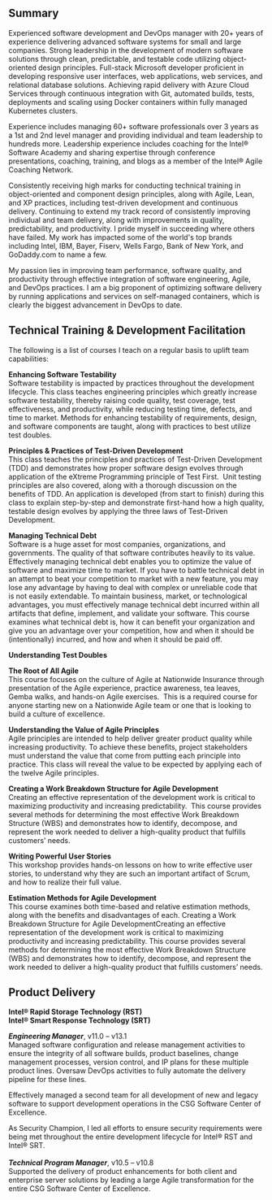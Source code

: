 ## Summary

Experienced software development and DevOps manager with 20+ years of experience delivering advanced software systems for small and large companies.  Strong leadership in the development of modern software solutions through clean, predictable, and testable code utilizing object-oriented design principles.  Full-stack Microsoft developer proficient in developing responsive user interfaces, web applications, web services, and relational database solutions.  Achieving rapid delivery with Azure Cloud Services through continuous integration with Git, automated builds, tests, deployments and scaling using Docker containers within fully managed Kubernetes clusters.

Experience includes managing 60+ software professionals over 3 years as a 1st and 2nd level manager and providing individual and team leadership to hundreds more.  Leadership experience includes coaching for the Intel® Software Academy and sharing expertise through conference presentations, coaching, training, and blogs as a member of the Intel® Agile Coaching Network.

Consistently receiving high marks for conducting technical training in object-oriented and component design principles, along with Agile, Lean, and XP practices, including test-driven development and continuous delivery.  Continuing to extend my track record of consistently improving individual and team delivery, along with improvements in quality, predictability, and productivity.  I pride myself in succeeding where others have failed.  My work has impacted some of the world's top brands including Intel, IBM, Bayer, Fiserv, Wells Fargo, Bank of New York, and GoDaddy.com to name a few.

My passion lies in improving team performance, software quality, and productivity through effective integration of software engineering, Agile, and DevOps practices.  I am a big proponent of optimizing software delivery by running applications and services on self-managed containers, which is clearly the biggest advancement in DevOps to date.

## Technical Training & Development Facilitation

The following is a list of courses I teach on a regular basis to uplift team capabilities:

**Enhancing Software Testability**<br>
Software testability is impacted by practices throughout the development lifecycle.  This class teaches engineering principles which greatly increase software testability, thereby raising code quality, test coverage, test effectiveness, and productivity, while reducing testing time, defects, and time to market.  Methods for enhancing testability of requirements, design, and software components are taught, along with practices to best utilize test doubles. 

**Principles & Practices of Test-Driven Development**<br>
This class teaches the principles and practices of Test-Driven Development (TDD) and demonstrates how proper software design evolves through application of the eXtreme Programming principle of Test First.  Unit testing principles are also covered, along with a thorough discussion on the benefits of TDD.  An application is developed (from start to finish) during this class to explain step-by-step and demonstrate first-hand how a high quality, testable design evolves by applying the three laws of Test-Driven Development. 

**Managing Technical Debt**<br>
Software is a huge asset for most companies, organizations, and governments.  The quality of that software contributes heavily to its value.  Effectively managing technical debt enables you to optimize the value of software and maximize time to market.  If you have to battle technical debt in an attempt to beat your competition to market with a new feature, you may lose any advantage by having to deal with complex or unreliable code that is not easily extendable.  To maintain business, market, or technological advantages, you must effectively manage technical debt incurred within all artifacts that define, implement, and validate your software.  This course examines what technical debt is, how it can benefit your organization and give you an advantage over your competition, how and when it should be (intentionally) incurred, and how and when it should be paid off.

**Understanding Test Doubles**<br>

**The Root of All Agile**<br>
This course focuses on the culture of Agile at Nationwide Insurance through presentation of the Agile experience, practice awareness, tea leaves, Gemba walks, and hands-on Agile exercises.  This is a required course for anyone starting new on a Nationwide Agile team or one that is looking to build a culture of excellence.

**Understanding the Value of Agile Principles**<br>
Agile principles are intended to help deliver greater product quality while increasing productivity. To achieve these benefits, project stakeholders must understand the value that come from putting each principle into practice. This class will reveal the value to be expected by applying each of the twelve Agile principles.

**Creating a Work Breakdown Structure for Agile Development**<br>Creating an effective representation of the development work is critical to maximizing productivity and increasing predictability.  This course provides several methods for determining the most effective Work Breakdown Structure (WBS) and demonstrates how to identify, decompose, and represent the work needed to deliver a high-quality product that fulfills customers’ needs.

**Writing Powerful User Stories**<br>This workshop provides hands-on lessons on how to write effective user stories, to understand why they are such an important artifact of Scrum, and how to realize their full value.

**Estimation Methods for Agile Development**<br>
This course examines both time-based and relative estimation methods, along with the benefits and disadvantages of each. 
Creating a Work Breakdown Structure for Agile DevelopmentCreating an effective representation of the development work is critical to maximizing productivity and increasing predictability.  This course provides several methods for determining the most effective Work Breakdown Structure (WBS) and demonstrates how to identify, decompose, and represent the work needed to deliver a high-quality product that fulfills customers’ needs.

## Product Delivery

**Intel® Rapid Storage Technology (RST)**<br>
**Intel® Smart Response Technology (SRT)**<br>

**_Engineering Manager_**, v11.0 – v13.1<br>
Managed software configuration and release management activities to ensure the integrity of all software builds, product baselines, change management processes, version control, and IP plans for these multiple product lines.  Oversaw DevOps activities to fully automate the delivery pipeline for these lines.

Effectively managed a second team for all development of new and legacy software to support development operations in the CSG Software Center of Excellence.

As Security Champion, I led all efforts to ensure security requirements were being met throughout the entire development lifecycle for Intel® RST and Intel® SRT.
<br><br>
**_Technical Program Manager_**, v10.5 – v10.8<br>
Supported the delivery of product enhancements for both client and enterprise server solutions by leading a large Agile transformation for the entire CSG Software Center of Excellence.
